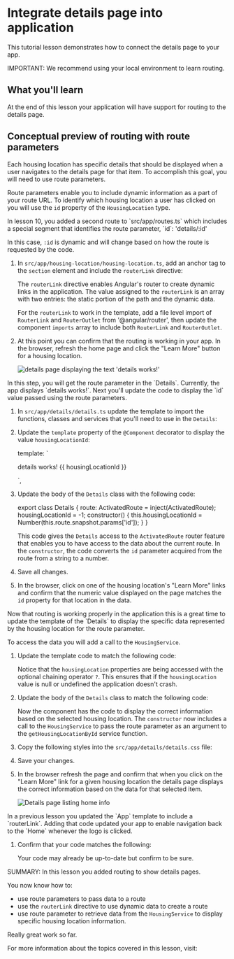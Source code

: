 # Integrate details page into application

This tutorial lesson demonstrates how to connect the details page to your app.

<docs-video src="https://www.youtube.com/embed/-jRxG84AzCI?si=CbqIpmRpwp5ZZDnu&amp;start=345"/>

IMPORTANT: We recommend using your local environment to learn routing.

## What you'll learn

At the end of this lesson your application will have support for routing to the details page.

## Conceptual preview of routing with route parameters

Each housing location has specific details that should be displayed when a user navigates to the details page for that item. To accomplish this goal, you will need to use route parameters.

Route parameters enable you to include dynamic information as a part of your route URL. To identify which housing location a user has clicked on you will use the `id` property of the `HousingLocation` type.

<docs-workflow>

<docs-step title="Using `routerLink` for dynamic navigation">
In lesson 10, you added a second route to `src/app/routes.ts` which includes a special segment that identifies the route parameter, `id`:

<docs-code language="javascript">
'details/:id'
</docs-code>

In this case, `:id` is dynamic and will change based on how the route is requested by the code.

1. In `src/app/housing-location/housing-location.ts`, add an anchor tag to the `section` element and include the `routerLink` directive:

    <docs-code header="Add anchor with a routerLink directive to housing-location.ts" path="adev/src/content/tutorials/first-app/steps/12-forms/src/app/housing-location/housing-location.ts" visibleLines="[20]"/>

    The `routerLink` directive enables Angular's router to create dynamic links in the application. The value assigned to the `routerLink` is an array with two entries: the static portion of the path and the dynamic data.

    For the `routerLink` to work in the template, add a file level import of `RouterLink` and `RouterOutlet` from '@angular/router', then update the component `imports` array to include both `RouterLink` and `RouterOutlet`.
1. At this point you can confirm that the routing is working in your app. In the browser, refresh the home page and click the "Learn More" button for a housing location.

    <img alt="details page displaying the text 'details works!'" src="assets/images/tutorials/first-app/homes-app-lesson-11-step-1.png">

</docs-step>

<docs-step title="Get route parameters">
In this step, you will get the route parameter in the `Details`. Currently, the app displays `details works!`. Next you'll update the code to display the `id` value passed using the route parameters.

1. In `src/app/details/details.ts` update the template to import the functions, classes and services that you'll need to use in the `Details`:

    <docs-code header="Update file level imports" path="adev/src/content/tutorials/first-app/steps/12-forms/src/app/details/details.ts" visibleLines="[1,5]"/>

1. Update the `template` property of the `@Component` decorator to display the value `housingLocationId`:

    <docs-code language="javascript">
      template: `<p>details works! {{ housingLocationId }}</p>`,
    </docs-code>

1. Update the body of the `Details` class with the following code:

    <docs-code language="javascript">
        export class Details {
            route: ActivatedRoute = inject(ActivatedRoute);
            housingLocationId = -1;
            constructor() {
                this.housingLocationId = Number(this.route.snapshot.params['id']);
            }
        }
    </docs-code>

    This code gives the `Details` access to the `ActivatedRoute` router feature that enables you to have access to the data about the current route. In the `constructor`, the code converts the `id` parameter acquired from the route from a string to a number.

1. Save all changes.

1. In the browser, click on one of the housing location's "Learn More" links and confirm that the numeric value displayed on the page matches the `id` property for that location in the data.
</docs-step>

<docs-step title="Customize the `Details`">
Now that routing is working properly in the application this is a great time to update the template of the `Details` to display the specific data represented by the housing location for the route parameter.

To access the data you will add a call to the `HousingService`.

1. Update the template code to match the following code:

    <docs-code header="Update the Details template in src/app/details/details.ts" path="adev/src/content/tutorials/first-app/steps/12-forms/src/app/details/details.ts" visibleLines="[11,32]"/>

    Notice that the `housingLocation` properties are being accessed with the optional chaining operator `?`. This ensures that if the `housingLocation` value is null or undefined the application doesn't crash.

1. Update the body of the `Details` class to match the following code:

    <docs-code header="Update the Details class in src/app/details/details.ts" path="adev/src/content/tutorials/first-app/steps/12-forms/src/app/details/details.ts" visibleLines="[35,44]"/>

    Now the component has the code to display the correct information based on the selected housing location. The `constructor` now includes a call to the `HousingService` to pass the route parameter as an argument to the `getHousingLocationById` service function.

1. Copy the following styles into the `src/app/details/details.css` file:

    <docs-code header="Add styles for the Details" path="adev/src/content/tutorials/first-app/steps/12-forms/src/app/details/details.css" visibleLines="[1,71]"/>

1. Save your changes.

1. In the browser refresh the page and confirm that when you click on the "Learn More" link for a given housing location the details page displays the correct information based on the data for that selected item.

    <img alt="Details page listing home info" src="assets/images/tutorials/first-app/homes-app-lesson-11-step-3.png">

</docs-step>

<docs-step title="Add navigation to the `Home`">
In a previous lesson you updated the `App` template to include a `routerLink`. Adding that code updated your app to enable navigation back to the `Home` whenever the logo is clicked.

1. Confirm that your code matches the following:

    <docs-code header="Add routerLink to App" path="adev/src/content/tutorials/first-app/steps/12-forms/src/app/app.ts" visibleLines="[8,20]"/>

    Your code may already be up-to-date but confirm to be sure.
</docs-step>

</docs-workflow>

SUMMARY: In this lesson you added routing to show details pages.

You now know how to:

* use route parameters to pass data to a route
* use the `routerLink` directive to use dynamic data to create a route
* use route parameter to retrieve data from the `HousingService` to display specific housing location information.

Really great work so far.

For more information about the topics covered in this lesson, visit:

<docs-pill-row>
  <docs-pill href="guide/routing/common-router-tasks#accessing-query-parameters-and-fragments" title="Route Parameters"/>
  <docs-pill href="guide/routing" title="Routing in Angular Overview"/>
  <docs-pill href="guide/routing/common-router-tasks" title="Common Routing Tasks"/>
  <docs-pill href="https://developer.mozilla.org/docs/Web/JavaScript/Reference/Operators/Optional_chaining" title="Optional Chaining Operator"/>
</docs-pill-row>
